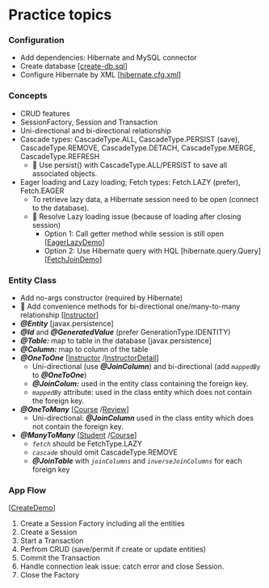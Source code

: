 # Practice topics
### Configuration
- Add dependencies: Hibernate and MySQL connector
- Create database 
[[create-db.sql](https://github.com/cpulover-practice/hibernate/blob/master/sql/create-db.sql)]
- Configure Hibernate by XML 
[[hibernate.cfg.xml](https://github.com/cpulover-practice/hibernate/blob/master/src/hibernate.cfg.xml)]

### Concepts
- CRUD features
- SessionFactory, Session and Transaction
- Uni-directional and bi-directional relationship
- Cascade types: CascadeType.ALL, CascadeType.PERSIST (save), CascadeType.REMOVE, CascadeType.DETACH, CascadeType.MERGE, CascadeType.REFRESH
  - 📌 Use persist() with CascadeType.ALL/PERSIST to save all associated objects.
- Eager loading and Lazy loading; Fetch types: Fetch.LAZY (prefer), Fetch.EAGER
  - To retrieve lazy data, a Hibernate session need to be open (connect to the database).
  - 📌 Resolve Lazy loading issue (because of loading after closing session)
    - Option 1: Call getter method while session is still open 
  [[EagerLazyDemo](https://github.com/cpulover-practice/hibernate/blob/master/src/com/cpulover/hibernate/onetomany/EagerLazyDemo.java)]
    - Option 2: Use Hibernate query with HQL [hibernate.query.Query]
  [[FetchJoinDemo](https://github.com/cpulover-practice/hibernate/blob/master/src/com/cpulover/hibernate/onetomany/FetchJoinDemo.java)]


### Entity Class
- Add no-args constructor (required by Hibernate)
- 📌 Add convenience methods for bi-directional one/many-to-many relationship 
[[Instructor](https://github.com/cpulover-practice/hibernate/blob/master/src/com/cpulover/hibernate/entity/Instructor.java)]
- *__@Entity__* [javax.persistence]
- *__@Id__* and *__@GeneratedValue__* (prefer GenerationType.IDENTITY)
- *__@Table:__* map to table in the database [javax.persistence]
- *__@Column:__* map to column of the table
- *__@OneToOne__* 
[[Instructor](https://github.com/cpulover-practice/hibernate/blob/master/src/com/cpulover/hibernate/entity/Instructor.java)
/[InstructorDetail](https://github.com/cpulover-practice/hibernate/blob/master/src/com/cpulover/hibernate/entity/InstructorDetail.java)]
  - Uni-directional (use *__@JoinColumn__*) and bi-directional (add *`mappedBy`* to *__@OneToOne__*)
  -  *__@JoinColum:__* used in the entity class containing the foreign key.
  - *`mappedBy`* attribute: used in the class entity which does not contain the foreign key.
- *__@OneToMany__* 
[[Course](https://github.com/cpulover-practice/hibernate/blob/master/src/com/cpulover/hibernate/entity/Course.java)
/[Review](https://github.com/cpulover-practice/hibernate/blob/master/src/com/cpulover/hibernate/entity/Review.java)]
  - Uni-directional: *__@JoinColumn__* used in the class entity which does not contain the foreign key.
- *__@ManyToMany__* 
[[Student](https://github.com/cpulover-practice/hibernate/blob/master/src/com/cpulover/hibernate/entity/Student.java)
/[Course](https://github.com/cpulover-practice/hibernate/blob/master/src/com/cpulover/hibernate/entity/Course.java)]
  - *`fetch`* should be FetchType.LAZY
  - *`cascade`* should omit CascadeType.REMOVE
  - *__@JoinTable__* with *`joinColumns`* and *`inverseJoinColumns`* for each foreign key

### App Flow
[[CreateDemo](https://github.com/cpulover-practice/hibernate/blob/master/src/com/cpulover/hibernate/onetoone/CreateDemo.java)]
1. Create a Session Factory including all the entities
2. Create a Session
3. Start a Transaction
4. Perfrom CRUD (save/permit if create or update entities)
5. Commit the Transaction
6. Handle connection leak issue: catch error and close Session.
7. Close the Factory


